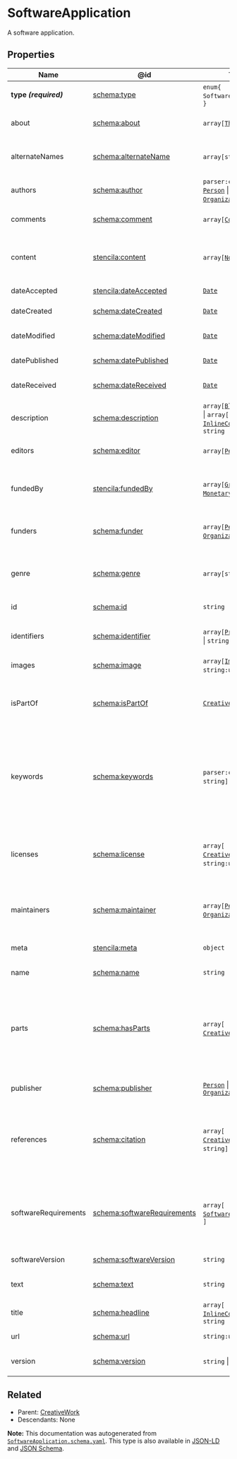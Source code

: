 # SoftwareApplication

A software application. 

## Properties

| Name                  | @id                                                                    | Type                                                                                                               | Description                                                                                                              | Inherited from                                  |
| --------------------- | ---------------------------------------------------------------------- | ------------------------------------------------------------------------------------------------------------------ | ------------------------------------------------------------------------------------------------------------------------ | ----------------------------------------------- |
| **type _(required)_** | [schema:type](https://schema.org/type)                                 | `enum{`​`SoftwareApplication`​`}`                                                                                  | The name of the type.                                                                                                    | [Entity](./Entity.md)                           |
| about                 | [schema:about](https://schema.org/about)                               | `array[`​[`Thing`](./Thing.md)​`]`                                                                                 | The subject matter of the content.                                                                                       | [CreativeWork](./CreativeWork.md)               |
| alternateNames        | [schema:alternateName](https://schema.org/alternateName)               | `array[`​`string`​`]`                                                                                              | Alternate names (aliases) for the item.                                                                                  | [Thing](./Thing.md)                             |
| authors               | [schema:author](https://schema.org/author)                             | `parser:csi` & `array[`​[`Person`](./Person.md) \| [`Organization`](./Organization.md)​`]`                         | The authors of this creative work.                                                                                       | [CreativeWork](./CreativeWork.md)               |
| comments              | [schema:comment](https://schema.org/comment)                           | `array[`​[`Comment`](./Comment.md)​`]`                                                                             | Comments about this creative work.                                                                                       | [CreativeWork](./CreativeWork.md)               |
| content               | [stencila:content](https://schema.stenci.la/content.jsonld)            | `array[`​[`Node`](./Node.md)​`]`                                                                                   | The structured content of this creative work c.f. property \`text\`.                                                     | [CreativeWork](./CreativeWork.md)               |
| dateAccepted          | [stencila:dateAccepted](https://schema.stenci.la/dateAccepted.jsonld)  | [`Date`](./Date.md)                                                                                                | Date/time of acceptance.                                                                                                 | [CreativeWork](./CreativeWork.md)               |
| dateCreated           | [schema:dateCreated](https://schema.org/dateCreated)                   | [`Date`](./Date.md)                                                                                                | Date/time of creation.                                                                                                   | [CreativeWork](./CreativeWork.md)               |
| dateModified          | [schema:dateModified](https://schema.org/dateModified)                 | [`Date`](./Date.md)                                                                                                | Date/time of most recent modification.                                                                                   | [CreativeWork](./CreativeWork.md)               |
| datePublished         | [schema:datePublished](https://schema.org/datePublished)               | [`Date`](./Date.md)                                                                                                | Date of first publication.                                                                                               | [CreativeWork](./CreativeWork.md)               |
| dateReceived          | [schema:dateReceived](https://schema.org/dateReceived)                 | [`Date`](./Date.md)                                                                                                | Date/time that work was received.                                                                                        | [CreativeWork](./CreativeWork.md)               |
| description           | [schema:description](https://schema.org/description)                   | `array[`​[`BlockContent`](./BlockContent.md)​`]` \| `array[`​[`InlineContent`](./InlineContent.md)​`]` \| `string` | A description of the item.                                                                                               | [Thing](./Thing.md)                             |
| editors               | [schema:editor](https://schema.org/editor)                             | `array[`​[`Person`](./Person.md)​`]`                                                                               | People who edited the \`CreativeWork\`.                                                                                  | [CreativeWork](./CreativeWork.md)               |
| fundedBy              | [stencila:fundedBy](https://schema.stenci.la/fundedBy.jsonld)          | `array[`​[`Grant`](./Grant.md) \| [`MonetaryGrant`](./MonetaryGrant.md)​`]`                                        | Grants that funded the \`CreativeWork\`; reverse of \`fundedItems\`.                                                     | [CreativeWork](./CreativeWork.md)               |
| funders               | [schema:funder](https://schema.org/funder)                             | `array[`​[`Person`](./Person.md) \| [`Organization`](./Organization.md)​`]`                                        | People or organizations that funded the \`CreativeWork\`.                                                                | [CreativeWork](./CreativeWork.md)               |
| genre                 | [schema:genre](https://schema.org/genre)                               | `array[`​`string`​`]`                                                                                              | Genre of the creative work, broadcast channel or group.                                                                  | [CreativeWork](./CreativeWork.md)               |
| id                    | [schema:id](https://schema.org/id)                                     | `string`                                                                                                           | The identifier for this item.                                                                                            | [Entity](./Entity.md)                           |
| identifiers           | [schema:identifier](https://schema.org/identifier)                     | `array[`​[`PropertyValue`](./PropertyValue.md) \| `string`​`]`                                                     | Any kind of identifier for any kind of Thing.                                                                            | [Thing](./Thing.md)                             |
| images                | [schema:image](https://schema.org/image)                               | `array[`​[`ImageObject`](./ImageObject.md) \| `string:uri`​`]`                                                     | Images of the item.                                                                                                      | [Thing](./Thing.md)                             |
| isPartOf              | [schema:isPartOf](https://schema.org/isPartOf)                         | [`CreativeWorkTypes`](./CreativeWorkTypes.md)                                                                      | An item or other CreativeWork that this CreativeWork is a part of.                                                       | [CreativeWork](./CreativeWork.md)               |
| keywords              | [schema:keywords](https://schema.org/keywords)                         | `parser:csi` & `array[`​`string`​`]`                                                                               | Keywords or tags used to describe this content. Multiple entries in a keywords list are typically delimited by commas.   | [CreativeWork](./CreativeWork.md)               |
| licenses              | [schema:license](https://schema.org/license)                           | `array[`​[`CreativeWorkTypes`](./CreativeWorkTypes.md) \| `string:uri`​`]`                                         | License documents that applies to this content, typically indicated by URL.                                              | [CreativeWork](./CreativeWork.md)               |
| maintainers           | [schema:maintainer](https://schema.org/maintainer)                     | `array[`​[`Person`](./Person.md) \| [`Organization`](./Organization.md)​`]`                                        | The people or organizations who maintain this CreativeWork.                                                              | [CreativeWork](./CreativeWork.md)               |
| meta                  | [stencila:meta](https://schema.stenci.la/meta.jsonld)                  | `object`                                                                                                           | Metadata associated with this item.                                                                                      | [Entity](./Entity.md)                           |
| name                  | [schema:name](https://schema.org/name)                                 | `string`                                                                                                           | The name of the item.                                                                                                    | [Thing](./Thing.md)                             |
| parts                 | [schema:hasParts](https://schema.org/hasParts)                         | `array[`​[`CreativeWorkTypes`](./CreativeWorkTypes.md)​`]`                                                         | Elements of the collection which can be a variety of different elements, such as Articles, Datatables, Tables and more.  | [CreativeWork](./CreativeWork.md)               |
| publisher             | [schema:publisher](https://schema.org/publisher)                       | [`Person`](./Person.md) \| [`Organization`](./Organization.md)                                                     | A publisher of the CreativeWork.                                                                                         | [CreativeWork](./CreativeWork.md)               |
| references            | [schema:citation](https://schema.org/citation)                         | `array[`​[`CreativeWorkTypes`](./CreativeWorkTypes.md) \| `string`​`]`                                             | References to other creative works, such as another publication, web page, scholarly article, etc.                       | [CreativeWork](./CreativeWork.md)               |
| softwareRequirements  | [schema:softwareRequirements](https://schema.org/softwareRequirements) | `array[`​[`SoftwareApplication`](./SoftwareApplication.md)​`]`                                                     | Requirements for application, including shared libraries that are not included in the application distribution.          | [SoftwareApplication](./SoftwareApplication.md) |
| softwareVersion       | [schema:softwareVersion](https://schema.org/softwareVersion)           | `string`                                                                                                           | Version of the software.                                                                                                 | [SoftwareApplication](./SoftwareApplication.md) |
| text                  | [schema:text](https://schema.org/text)                                 | `string`                                                                                                           | The textual content of this creative work.                                                                               | [CreativeWork](./CreativeWork.md)               |
| title                 | [schema:headline](https://schema.org/headline)                         | `array[`​[`InlineContent`](./InlineContent.md)​`]` \| `string`                                                     | The title of the creative work.                                                                                          | [CreativeWork](./CreativeWork.md)               |
| url                   | [schema:url](https://schema.org/url)                                   | `string:uri`                                                                                                       | The URL of the item.                                                                                                     | [Thing](./Thing.md)                             |
| version               | [schema:version](https://schema.org/version)                           | `string` \| `number`                                                                                               | The version of the creative work.                                                                                        | [CreativeWork](./CreativeWork.md)               |

## Related

-   Parent: [CreativeWork](./CreativeWork.md)
-   Descendants: None

**Note:** This documentation was autogenerated from [`SoftwareApplication.schema.yaml`](https://github.com/stencila/schema/blob/master/schema/SoftwareApplication.schema.yaml). This type is also available in [JSON-LD](https://schema.org/SoftwareApplication) and [JSON Schema](https://schema.stenci.la/SoftwareApplication.schema.json).
